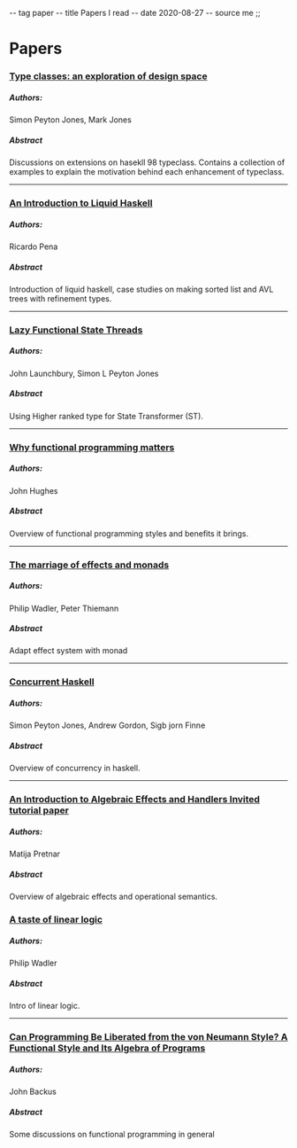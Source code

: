 -- tag paper
-- title Papers I read
-- date 2020-08-27
-- source me
;;
# Papers

### [Type classes: an exploration of design space](https://www.microsoft.com/en-us/research/wp-content/uploads/1997/01/multi.pdf)
##### Authors:
Simon Peyton Jones, Mark Jones
##### Abstract
Discussions on extensions on hasekll 98 typeclass. Contains a collection of examples to explain the motivation behind each enhancement of typeclass.

---


### [An Introduction to Liquid Haskell](https://arxiv.org/pdf/1701.03320.pdf)
##### Authors:
Ricardo Pena
##### Abstract
Introduction of liquid haskell, case studies on making sorted list and AVL trees with refinement types.

---

### [Lazy Functional State Threads](https://www.microsoft.com/en-us/research/wp-content/uploads/1994/06/lazy-functional-state-threads.pdf)
##### Authors:
John Launchbury, Simon L Peyton Jones
##### Abstract
Using Higher ranked type for State Transformer (ST).

---

### [Why functional programming matters](https://www.cs.kent.ac.uk/people/staff/dat/miranda/whyfp90.pdf)
##### Authors:
John Hughes
##### Abstract
Overview of functional programming styles and benefits it brings.

---

### [The marriage of effects and monads](https://www.cs.unm.edu/~eschulte/classes/cs558/data/effectstocl.pdf)
##### Authors:
Philip Wadler, Peter Thiemann
##### Abstract
Adapt effect system with monad

---

### [Concurrent Haskell](https://www.microsoft.com/en-us/research/wp-content/uploads/1996/01/concurrent-haskell.pdf)
##### Authors:
Simon Peyton Jones, Andrew Gordon, Sigb jorn Finne
##### Abstract
Overview of concurrency in haskell.

---

### [An Introduction to Algebraic Effects and Handlers Invited tutorial paper](https://pdf.sciencedirectassets.com/272990/1-s2.0-S1571066115X00107/1-s2.0-S1571066115000705/main.pdf?X-Amz-Security-Token=IQoJb3JpZ2luX2VjEFgaCXVzLWVhc3QtMSJHMEUCIGJJq3uVbNktUMCkeGmx%2BXAVEYGV0AtgKd37c2htbhtQAiEAjgOb5dNrTFNgzyIygZRVltKOgnabeBk2DkP3ncXWzeYqtAMIURADGgwwNTkwMDM1NDY4NjUiDJ%2BFBCHOJXgSyTSOAyqRA4gq1fu8sCnL%2FVflUIDOrZ%2Blg63QVECEaj%2F5DpfRRKXnrkVED%2FgEDfVbWTrNqvePVPFTYqO1NImgZMq0yEnepBOP3rKJeOnwL%2F3K2I9t4qZ0lSNrzbOPr2IVXtSrok3SNjV9i7%2BG67X4UxieN3yFSogeo%2BycawDsAV6uXaV53X1JCndWNZ%2Fj%2FfUhcgEDLDCyIpmhOWS9IphzhhZ6dKH5SqspFIJikMiNR9hHvpd4OmmBH%2BHCYLo7KxTvmfKYgFOv52oI10AoAHd42WJjVk9xpc7y3VUxMgs%2Fgi19yiLxPV6QaHnGVtYAIh97vgS5hIfssnp1ZXIpg3g%2Fp3gNtQTkHqaNxVMObm3qfeWuXmZlS5Hoa25aKKLmGRifolfru8TOIS%2FqfChNDb70bZg%2FsU5UkupSx1mM3thdg9EKEJ2kFwUXbHUX1SIw6nMNMVJbLEOHRuLv6kH5Aa0pZbyr62Ids2CNc7q9WWko58618vwU4uqTDmjnCSbJNoLKpFpVJfc4%2FtvOdwUY7EPy%2B%2FbOu2AyVPzwMNX2sPoFOusBrEPjSY15%2FU8taxdf8yNNIDnJX4NpSzziV1vpytnvJ%2BBzxf345G6jphxSGZBqAaUQs%2B62cqQu17s4xhlTgSjmn2TMPFJWcfsn3JQ55ffoIiuvUDKj7IKP6klsxXY3nwGZzQ3M4PtL2%2Fstz6dyIZ8dZ5WpGAkyBVFYWWnAy2K%2BqpuFKj%2FIq9Xg18xxWRN%2BeVhvGMRnWkA%2B8lkyNlXjlTAid0KijPZHEJK2pEK7dCwlfFV7DKQ1%2FcTdddeEKneGjqeE8Jl3%2BeogDMAwhlE8t7aAosTbJqc17LYZZnuuUwJkmbGQzxanFvxzYKUSTA%3D%3D&X-Amz-Algorithm=AWS4-HMAC-SHA256&X-Amz-Date=20200831T004249Z&X-Amz-SignedHeaders=host&X-Amz-Expires=300&X-Amz-Credential=ASIAQ3PHCVTY3VFTGAPC%2F20200831%2Fus-east-1%2Fs3%2Faws4_request&X-Amz-Signature=29cbae85eccc8ab65a088d866b65c3f934be723dc834a98c348acab167c818ae&hash=0eba669807cad6356c034cb05da45610c76cc4ec689e762517daa4342442827b&host=68042c943591013ac2b2430a89b270f6af2c76d8dfd086a07176afe7c76c2c61&pii=S1571066115000705&tid=spdf-22faec98-b7d7-48f4-8509-e9d8265d9839&sid=8fafaf45207c764e3a2836d2317d53005738gxrqa&type=client)
##### Authors:
Matija Pretnar
##### Abstract
Overview of algebraic effects and operational semantics.

### [A taste of linear logic](https://homepages.inf.ed.ac.uk/wadler/papers/lineartaste/lineartaste-revised.pdf)
##### Authors:
Philip Wadler
##### Abstract
Intro of linear logic.

---

### [Can Programming Be Liberated from the von Neumann Style? A Functional Style and Its Algebra of Programs](http://citeseerx.ist.psu.edu/viewdoc/download?doi=10.1.1.72.2622&rep=rep1&type=pdf)
##### Authors:
John Backus
##### Abstract
Some discussions on functional programming in general
